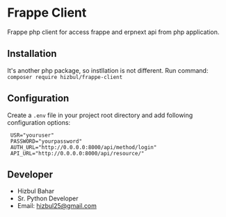 # Frappe Client
   Frappe php client for access frappe and erpnext api from php application.
    
## Installation

It's another php package, so instllation is not different.
    Run command: ```composer require hizbul/frappe-client```
    
## Configuration

   Create a `.env` file in your project root directory and add following configuration options: 
   
   ```
    USR="youruser"
    PASSWORD="yourpassword"
    AUTH_URL="http://0.0.0.0:8000/api/method/login"
    API_URL="http://0.0.0.0:8000/api/resource/"
   ```
    

## Developer
    
   * Hizbul Bahar
   * Sr. Python Developer
   * Email: hizbul25@gmail.com